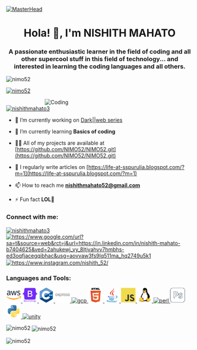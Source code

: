 [![MasterHead](https://tse3.mm.bing.net/th?id=OIP.lsdxNjbDanr6LCIgaMplnQHaGD&pid=Api&P=0&w=209&h=172)](https://NIMO52.github.io)
<h1 align="center">Hola! 👋, I'm NISHITH MAHATO</h1>
<h3 align="center">A passionate enthusiastic learner in the field of coding and all other supercool stuff in this field of technology... and interested in learning the coding languages and all others.</h3>

<p align="left"> <img src="https://komarev.com/ghpvc/?username=nimo52&label=Profile%20views&color=0e75b6&style=flat" alt="nimo52" /> </p>

<p align="left"> <a href="https://github.com/ryo-ma/github-profile-trophy"><img src="https://github-profile-trophy.vercel.app/?username=nimo52" alt="nimo52" /></a> </p>

<img align="right" alt="Coding" width="400" src="https://media.giphy.com/media/RbDKaczqWovIugyJmW/giphy.gif">

<p align="left"> <a href="https://twitter.com/nishithmahato3" target="blank"><img src="https://img.shields.io/twitter/follow/nishithmahato3?logo=twitter&style=for-the-badge" alt="nishithmahato3" /></a> </p>

- 🔭 I’m currently working on [Dark||web series](https://github.com/NIMO52/Dark/blob/a4ec9fd12be8846efe67734c38258936bf218e55/Dialogues.txt)

- 🌱 I’m currently learning **Basics of coding**

- 👨‍💻 All of my projects are available at [https://github.com/NIMO52/NIMO52.git](https://github.com/NIMO52/NIMO52.git)

- 📝 I regularly write articles on [https://life-at-sspurulia.blogspot.com/?m=1](https://life-at-sspurulia.blogspot.com/?m=1)

- 📫 How to reach me **nishithmahato52@gmail.com**

- ⚡ Fun fact **LOL🤣**

<h3 align="left">Connect with me:</h3>
<p align="left">
<a href="https://twitter.com/nishithmahato3" target="blank"><img align="center" src="https://cdn.jsdelivr.net/npm/simple-icons@3.0.1/icons/twitter.svg" alt="nishithmahato3" height="30" width="40" /></a>
<a href="https://linkedin.com/in/https://www.google.com/url?sa=t&source=web&rct=j&url=https://in.linkedin.com/in/nishith-mahato-b7404625&ved=2ahukewj_vy_8ltjvahvv7hmbhs-ed3oqfjacegqibhac&usg=aovvaw3fs9lq511ma_hq2749u5k1" target="blank"><img align="center" src="https://cdn.jsdelivr.net/npm/simple-icons@3.0.1/icons/linkedin.svg" alt="https://www.google.com/url?sa=t&source=web&rct=j&url=https://in.linkedin.com/in/nishith-mahato-b7404625&ved=2ahukewj_vy_8ltjvahvv7hmbhs-ed3oqfjacegqibhac&usg=aovvaw3fs9lq511ma_hq2749u5k1" height="30" width="40" /></a>
<a href="https://instagram.com/https://www.instagram.com/nishith_52/" target="blank"><img align="center" src="https://cdn.jsdelivr.net/npm/simple-icons@3.0.1/icons/instagram.svg" alt="https://www.instagram.com/nishith_52/" height="30" width="40" /></a>
</p>

<h3 align="left">Languages and Tools:</h3>
<p align="left"> <a href="https://aws.amazon.com" target="_blank"> <img src="https://raw.githubusercontent.com/devicons/devicon/master/icons/amazonwebservices/amazonwebservices-original-wordmark.svg" alt="aws" width="40" height="40"/> </a> <a href="https://getbootstrap.com" target="_blank"> <img src="https://raw.githubusercontent.com/devicons/devicon/master/icons/bootstrap/bootstrap-plain-wordmark.svg" alt="bootstrap" width="40" height="40"/> </a> <a href="https://www.w3schools.com/cpp/" target="_blank"> <img src="https://raw.githubusercontent.com/devicons/devicon/master/icons/cplusplus/cplusplus-original.svg" alt="cplusplus" width="40" height="40"/> </a> <a href="https://expressjs.com" target="_blank"> <img src="https://raw.githubusercontent.com/devicons/devicon/master/icons/express/express-original-wordmark.svg" alt="express" width="40" height="40"/> </a> <a href="https://cloud.google.com" target="_blank"> <img src="https://www.vectorlogo.zone/logos/google_cloud/google_cloud-icon.svg" alt="gcp" width="40" height="40"/> </a> <a href="https://www.w3.org/html/" target="_blank"> <img src="https://raw.githubusercontent.com/devicons/devicon/master/icons/html5/html5-original-wordmark.svg" alt="html5" width="40" height="40"/> </a> <a href="https://www.java.com" target="_blank"> <img src="https://raw.githubusercontent.com/devicons/devicon/master/icons/java/java-original.svg" alt="java" width="40" height="40"/> </a> <a href="https://developer.mozilla.org/en-US/docs/Web/JavaScript" target="_blank"> <img src="https://raw.githubusercontent.com/devicons/devicon/master/icons/javascript/javascript-original.svg" alt="javascript" width="40" height="40"/> </a> <a href="https://www.linux.org/" target="_blank"> <img src="https://raw.githubusercontent.com/devicons/devicon/master/icons/linux/linux-original.svg" alt="linux" width="40" height="40"/> </a> <a href="https://www.perl.org/" target="_blank"> <img src="https://api.iconify.design/logos-perl.svg" alt="perl" width="40" height="40"/> </a> <a href="https://www.photoshop.com/en" target="_blank"> <img src="https://raw.githubusercontent.com/devicons/devicon/master/icons/photoshop/photoshop-line.svg" alt="photoshop" width="40" height="40"/> </a> <a href="https://www.python.org" target="_blank"> <img src="https://raw.githubusercontent.com/devicons/devicon/master/icons/python/python-original.svg" alt="python" width="40" height="40"/> </a> <a href="https://unity.com/" target="_blank"> <img src="https://www.vectorlogo.zone/logos/unity3d/unity3d-icon.svg" alt="unity" width="40" height="40"/> </a> </p>

<p><img align="left" src="https://github-readme-stats.vercel.app/api/top-langs?username=nimo52&show_icons=true&locale=en&layout=compact" alt="nimo52" /></p>

<p>&nbsp;<img align="center" src="https://github-readme-stats.vercel.app/api?username=nimo52&show_icons=true&locale=en" alt="nimo52" /></p>

<p><img align="center" src="https://github-readme-streak-stats.herokuapp.com/?user=nimo52&" alt="nimo52" /></p>
